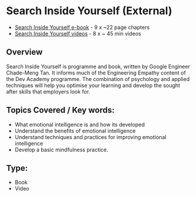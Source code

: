 # Search Inside Yourself (External)
- [Search Inside Yourself e-book](https://drive.google.com/open?id=0B5aB0OHeInzgV3hmZkVlZS04c28) - 9 x ~22 page chapters
- [Search Inside Yourself videos](https://siyli.org/resources/#_videos) - 8 x ~ 45 min videos

## Overview
Search Inside Yourself is programme and book, written by Google Engineer Chade-Meng Tan. It informs much of the Engineering Empathy content of the Dev Academy programme. The combination of psychology and applied techniques will help you optimise your learning and develop the sought after skills that employers look for.

## Topics Covered / Key words:
- What emotional intelligence is and how its developed
- Understand the benefits of emotional intelligence
- Understand techniques and practices for improving emotional intelligence
- Develop a basic mindfulness practice.


## Type:
- Book
- Video